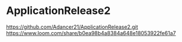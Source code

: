 # ApplicationRelease2
https://github.com/Adancer21/ApplicationRelease2.git
https://www.loom.com/share/b0ea98b4a8384a648e18053922fe61a7

